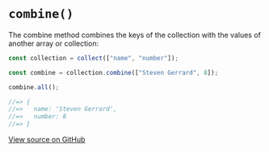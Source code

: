 # `combine()`

The combine method combines the keys of the collection with the values of another array or collection:

```js
const collection = collect(["name", "number"]);

const combine = collection.combine(["Steven Gerrard", 8]);

combine.all();

//=> {
//=>   name: 'Steven Gerrard',
//=>   number: 8
//=> }
```




[View source on GitHub](https://github.com/ecrmnn/collect.js/blob/master/src/methods/combine.js)